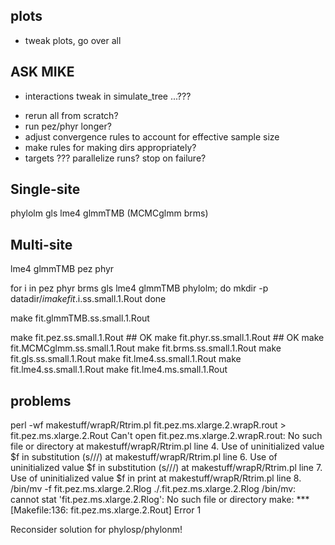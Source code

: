 ## plots

* tweak plots, go over all

##  ASK MIKE

- interactions tweak in simulate_tree ...???

* rerun all from scratch?
* run pez/phyr longer?
* adjust convergence rules to account for effective sample size
* make rules for making dirs appropriately?
* targets ??? parallelize runs? stop on failure?

## Single-site

phylolm gls lme4 glmmTMB (MCMCglmm brms)

## Multi-site


lme4 glmmTMB pez phyr

for i in pez phyr brms gls lme4 glmmTMB phylolm; do 
   mkdir -p datadir/$i
   make fit.$i.ss.small.1.Rout
done

make fit.glmmTMB.ss.small.1.Rout

make fit.pez.ss.small.1.Rout ## OK
make fit.phyr.ss.small.1.Rout ## OK
make fit.MCMCglmm.ss.small.1.Rout
make fit.brms.ss.small.1.Rout
make fit.gls.ss.small.1.Rout
make fit.lme4.ss.small.1.Rout
make fit.lme4.ss.small.1.Rout
make fit.lme4.ms.small.1.Rout


## problems

perl -wf makestuff/wrapR/Rtrim.pl fit.pez.ms.xlarge.2.wrapR.rout > fit.pez.ms.xlarge.2.Rout
Can't open fit.pez.ms.xlarge.2.wrapR.rout: No such file or directory at makestuff/wrapR/Rtrim.pl line 4.
Use of uninitialized value $f in substitution (s///) at makestuff/wrapR/Rtrim.pl line 6.
Use of uninitialized value $f in substitution (s///) at makestuff/wrapR/Rtrim.pl line 7.
Use of uninitialized value $f in print at makestuff/wrapR/Rtrim.pl line 8.
/bin/mv -f   fit.pez.ms.xlarge.2.Rlog ./.fit.pez.ms.xlarge.2.Rlog
/bin/mv: cannot stat 'fit.pez.ms.xlarge.2.Rlog': No such file or directory
make: *** [Makefile:136: fit.pez.ms.xlarge.2.Rout] Error 1

Reconsider solution for phylosp/phylonm!

